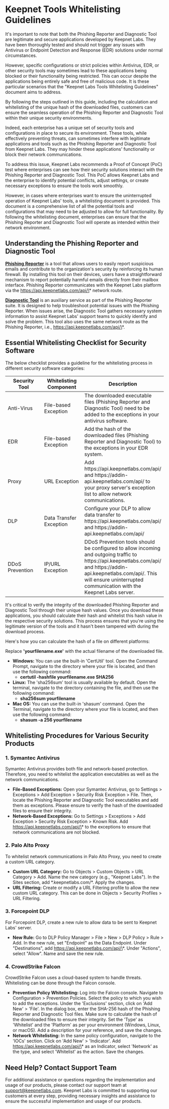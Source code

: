 # Keepnet Tools Whitelisting Guidelines

It's important to note that both the Phishing Reporter and Diagnostic Tool are legitimate and secure applications developed by Keepnet Labs. They have been thoroughly tested and should not trigger any issues with Antivirus or Endpoint Detection and Response (EDR) solutions under normal circumstances.

However, specific configurations or strict policies within Antivirus, EDR, or other security tools may sometimes lead to these applications being blocked or their functionality being restricted. This can occur despite the applications being entirely safe and free of malicious code. It is these particular scenarios that the "Keepnet Labs Tools Whitelisting Guidelines" document aims to address.

By following the steps outlined in this guide, including the calculation and whitelisting of the unique hash of the downloaded files, customers can ensure the seamless operation of the Phishing Reporter and Diagnostic Tool within their unique security environments.

Indeed, each enterprise has a unique set of security tools and configurations in place to secure its environment. These tools, while effectively preventing threats, can sometimes interfere with legitimate applications and tools such as the Phishing Reporter and Diagnostic Tool from Keepnet Labs. They may hinder these applications' functionality or block their network communications.

To address this issue, Keepnet Labs recommends a Proof of Concept (PoC) test where enterprises can see how their security solutions interact with the Phishing Reporter and Diagnostic Tool. This PoC allows Keepnet Labs and the enterprise to identify potential conflicts, adjust settings, or create necessary exceptions to ensure the tools work smoothly.

However, in cases where enterprises want to ensure the uninterrupted operation of Keepnet Labs' tools, a whitelisting document is provided. This document is a comprehensive list of all the potential tools and configurations that may need to be adjusted to allow for full functionality. By following the whitelisting document, enterprises can ensure that the Phishing Reporter and Diagnostic Tool will operate as intended within their network environment.

## Understanding the Phishing Reporter and Diagnostic Tool

[**Phishing** **Reporter**](../../platform/phishing-reporter/phishing-reporter-customization.md) is a tool that allows users to easily report suspicious emails and contribute to the organization's security by reinforcing its human firewall. By installing this tool on their devices, users have a straightforward mechanism to report potentially harmful emails directly from their mailbox interface. Phishing Reporter communicates with the Keepnet Labs platform via the https://api.keepnetlabs.com/api/\* network route.

[**Diagnostic** **Tool**](../../platform/phishing-reporter/diagnostic-tool.md) is an auxiliary service as part of the Phishing Reporter suite. It is designed to help troubleshoot potential issues with the Phishing Reporter. When issues arise, the Diagnostic Tool gathers necessary system information to assist Keepnet Labs' support teams to quickly identify and solve the problem. This tool also uses the same network route as the Phishing Reporter, i.e., https://api.keepnetlabs.com/api/\*.

## Essential Whitelisting Checklist for Security Software

The below checklist provides a guideline for the whitelisting process in different security software categories:

<table><thead><tr><th width="132">Security Tool</th><th width="142">Whitelisting Component</th><th>Description</th></tr></thead><tbody><tr><td>Anti-Virus</td><td>File-based Exception</td><td>The downloaded executable files (Phishing Reporter and Diagnostic Tool) need to be added to the exceptions in your antivirus software.</td></tr><tr><td>EDR</td><td>File-based Exception</td><td>Add the hash of the downloaded files (Phishing Reporter and Diagnostic Tool) to the exceptions in your EDR system.</td></tr><tr><td>Proxy</td><td>URL Exception</td><td>Add https://api.keepnetlabs.com/api/ and https://addin-api.keepnetlabs.com/api/ to your proxy server's exception list to allow network communications.</td></tr><tr><td>DLP</td><td>Data Transfer Exception</td><td>Configure your DLP to allow data transfer to https://api.keepnetlabs.com/api/ and https://addin-api.keepnetlabs.com/api/</td></tr><tr><td>DDoS Prevention</td><td>IP/URL Exception</td><td>DDoS Prevention tools should be configured to allow incoming and outgoing traffic to https://api.keepnetlabs.com/api/ and https://addin-api.keepnetlabs.com/api/. This will ensure uninterrupted communication with the Keepnet Labs server.</td></tr></tbody></table>

It's critical to verify the integrity of the downloaded Phishing Reporter and Diagnostic Tool through their unique hash values. Once you download these applications, you should calculate their hash and whitelist this hash value in the respective security solutions. This process ensures that you're using the legitimate version of the tools and it hasn't been tampered with during the download process.

Here's how you can calculate the hash of a file on different platforms:

Replace **'yourfilename.exe'** with the actual filename of the downloaded file.

* **Windows:** You can use the built-in 'CertUtil' tool. Open the Command Prompt, navigate to the directory where your file is located, and then use the following command:
  * **certutil -hashfile yourfilename.exe SHA256**
* **Linux:** The 'sha256sum' tool is usually available by default. Open the terminal, navigate to the directory containing the file, and then use the following command:
  * **sha256sum yourfilename**
* **Mac OS:** You can use the built-in 'shasum' command. Open the Terminal, navigate to the directory where your file is located, and then use the following command:
  * **shasum -a 256 yourfilename**

## Whitelisting Procedures for Various Security Products

### 1. Symantec Antivirus

Symantec Antivirus provides both file and network-based protection. Therefore, you need to whitelist the application executables as well as the network communications.

* **File-Based Exceptions:** Open your Symantec Antivirus, go to Settings > Exceptions > Add Exception > Security Risk Exception > File. Then, locate the Phishing Reporter and Diagnostic Tool executables and add them as exceptions. Please ensure to verify the hash of the downloaded files to ensure their integrity.
* **Network-Based Exceptions:** Go to Settings > Exceptions > Add Exception > Security Risk Exception > Known Risk. Add https://api.keepnetlabs.com/api/\* to the exceptions to ensure that network communications are not blocked.

### 2. Palo Alto Proxy

To whitelist network communications in Palo Alto Proxy, you need to create a custom URL category.

* **Custom URL Category:** Go to Objects > Custom Objects > URL Category > Add. Name the new category (e.g., "Keepnet Labs"). In the Sites section, add \*.keepnetlabs.com/\*. Apply the changes.
* **URL Filtering:** Create or modify a URL Filtering profile to allow the new custom URL category. This can be done in Objects > Security Profiles > URL Filtering.

### 3. Forcepoint DLP

For Forcepoint DLP, create a new rule to allow data to be sent to Keepnet Labs' server.

* **New Rule:** Go to DLP Policy Manager > File > New > DLP Policy > Rule > Add. In the new rule, set "Endpoint" as the Data Endpoint. Under "Destinations", add https://api.keepnetlabs.com/api/\*. Under "Actions", select "Allow". Name and save the new rule.

### 4. CrowdStrike Falcon

CrowdStrike Falcon uses a cloud-based system to handle threats. Whitelisting can be done through the Falcon console.

* **Prevention Policy Whitelisting:** Log into the Falcon console. Navigate to Configuration > Prevention Policies. Select the policy to which you wish to add the exceptions. Under the 'Exclusions' section, click on 'Add New' > 'File'. In the dialog box, enter the SHA-256 hash of the Phishing Reporter and Diagnostic Tool files. Make sure to calculate the hash of the downloaded files to ensure their integrity. Set the 'Type' as 'Whitelist' and the 'Platform' as per your environment (Windows, Linux, or macOS). Add a description for your reference, and save the changes.
* **Network Whitelisting:** In the same policy configuration, navigate to the 'IOCs' section. Click on 'Add New' > 'Indicator'. Add https://api.keepnetlabs.com/api/\* as an Indicator, select 'Network' as the type, and select 'Whitelist' as the action. Save the changes.

## Need Help? Contact Support Team

For additional assistance or questions regarding the implementation and usage of our products, please contact our support team at [support@keepnetlabs.com](mailto:support@keepnetlabs.com). Keepnet Labs is committed to supporting our customers at every step, providing necessary insights and assistance to ensure the successful implementation and usage of our products.
